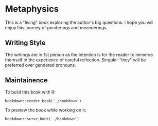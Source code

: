 
# Metaphysics

This is a "living" book exploring the author's big questions. I hope you will enjoy this journey of ponderings and meanderings.

## Writing Style

The writings are in 1st person as the intention is for the reader to immerse themself in the experience of careful reflection. Singular "they" will be preferred over gendered pronouns.

## Maintainence

To build this book with R:

```bookdown::render_book('./bookdown')```

To preview the book while working on it:

```bookdown::serve_book('./bookdown')```